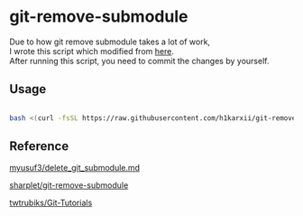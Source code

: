 # git-remove-submodule
Due to how git remove submodule takes a lot of work,<br>
I wrote this script which modified from [here](https://gist.github.com/sharplet/6289697).<br>
After running this script, you need to commit the changes by yourself.

## Usage
```bash

bash <(curl -fsSL https://raw.githubusercontent.com/h1karxii/git-remove-submodule/master/git_remove_submodule.sh) SUBMODULE_NAME

```

## Reference
[myusuf3/delete_git_submodule.md](https://gist.github.com/myusuf3/7f645819ded92bda6677)

[sharplet/git-remove-submodule](https://gist.github.com/sharplet/6289697)

[twtrubiks/Git-Tutorials](https://github.com/twtrubiks/Git-Tutorials/blob/master/git_submodule_turorial.md)
